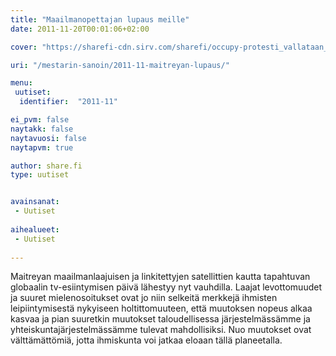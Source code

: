 ```yaml
---
title: "Maailmanopettajan lupaus meille"
date: 2011-11-20T00:01:06+02:00

cover: "https://sharefi-cdn.sirv.com/sharefi/occupy-protesti_vallataan_wallstreet-2011-11.jpg"

uri: "/mestarin-sanoin/2011-11-maitreyan-lupaus/"

menu:
 uutiset:
  identifier:  "2011-11"

ei_pvm: false
naytakk: false
naytavuosi: false
naytapvm: true

author: share.fi
type: uutiset


avainsanat:
 - Uutiset
 
aihealueet:
 - Uutiset
 
---
```

<p>Maitreyan maailmanlaajuisen ja linkitettyjen satellittien kautta tapahtuvan globaalin tv-esiintymisen päivä lähestyy nyt vauhdilla. Laajat levottomuudet ja suuret mielenosoitukset ovat jo niin selkeitä merkkejä ihmisten leipiintymisestä nykyiseen holtittomuuteen, että muutoksen nopeus alkaa kasvaa ja pian suuretkin muutokset taloudellisessa järjestelmässämme ja yhteiskuntajärjestelmässämme tulevat mahdollisiksi. Nuo muutokset ovat välttämättömiä, jotta ihmiskunta voi jatkaa eloaan tällä planeetalla.</p>